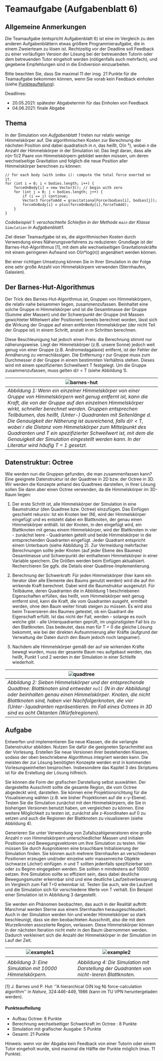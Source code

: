 # Teamaufgabe (Aufgabenblatt 6)

## Allgemeine Anmerkungen
Die Teamaufgabe (entspricht Aufgabenblatt 6) ist eine im Vergleich zu den anderen Aufgabenblättern  etwas größere Programmieraufgabe, die in einem Zweierteam  zu lösen ist. Rechtzeitig vor der Deadline soll Feedback zu einer vorläufigen Version der Lösung bei der betreuenden Tutorin oder dem betreuenden Tutor eingeholt werden (nötigenfalls auch mehrfach), und gegebene Empfehlungen sind in die Endversion einzuarbeiten.

Bitte beachten Sie, dass Sie maximal 11 der insg. 21 Punkte für die Teamaufgabe bekommen können, wenn Sie vorab kein Feedback einholen (siehe [Punkteaufteilung](#punkteaufteilung)).

Deadlines:

- 20.05.2021: spätester Abgabetermin für das Einholen von Feedback
- 04.06.2021: finale Abgabe 


## Thema

In der Simulation von _Aufgabenblatt 1_ treten nur relativ wenige Himmelskörper auf. Die algorithmischen Kosten zur Berechnung der nächsten Position sind dabei quadratisch in _n_, das heißt, O(_n_ ²), wobei _n_ die Anzahl der Himmelskörper in der Simulation ist. Das liegt daran, dass alle _n_(_n_-1)/2 Paare von Himmelskörpern gebildet werden müssen, um deren wechselseitige Gravitation und folglich die neue Position aller Himmelskörper berechnen zu können: 

```
// for each body (with index i): compute the total force exerted on it.
for (int i = 0; i < bodies.length; i++) {
    forceOnBody[i] = new Vector3(); // begin with zero
    for (int j = 0; j < bodies.length; j++) {
        if (i == j) continue;
        Vector3 forceToAdd = gravitationalForce(bodies[i], bodies[j]);
        forceOnBody[i] = plus(forceOnBody[i],forceToAdd);
    }
}
```
*Codebeispiel 1: verschachtelte Schleifen in der Methode `main` der Klasse `Simulation` in Aufgabenblatt1.*

Ziel dieser Teamaufgabe ist es, die algorithmischen Kosten durch Verwendung eines Näherungsverfahrens zu reduzieren: Grundlage ist der Barnes-Hut-Algorithmus [1], mit dem alle wechselseitigen Gravitationskräfte mit einem geringeren Aufwand von O(_n_*log(_n_)) angenähert werden können.

Bei einer richtigen Umsetzung können Sie in Ihrer Simulation in der Folge eine sehr große Anzahl von Himmelskörpern verwenden (Sternhaufen, Galaxien).

## Der Barnes-Hut-Algorithmus

Der Trick des Barnes-Hut-Algorithmus ist, Gruppen von Himmelskörpern, die relativ nahe beisammen liegen, zusammenzufassen. Beinhaltet eine solche Gruppe _m_ Himmelskörper und ist die Gesamtmasse der Gruppe (Summe aller Massen) und der Schwerpunkt der Gruppe (mit Massen gewichteter Mittelwert aller Positionen) bereits berechnet worden, lässt sich die Wirkung der Gruppe auf einen entfernten Himmelskörper (der nicht Teil der Gruppe ist) in einem Schritt, anstatt in _m_ Schritten berechnen.

Diese Beschleunigung hat jedoch einen Preis: die Berechnung stimmt nur näherungsweise. Liegt der Himmelskörper (z.B. unsere Sonne) jedoch weit genug von einer Gruppe (z.B. Andromedagalaxie) entfernt, ist der Fehler der Annäherung zu vernachlässigen. Die Entfernung r zur Gruppe muss zum Durchmesser d der Gruppe in einem bestimmten Verhältnis stehen. Dieses wird mit einem spezifizierten Schwellwert T festgelegt. Um die Gruppe zusammenzufassen, muss gelten d/r < T (siehe Abbildung 1).

| ![barnes-hut](figures/barnes-hut.png)|
|------------------------------------|
| *Abbildung 1: Wenn ein einzelner Himmelskörper von einer Gruppe von Himmelskörpern weit genug entfernt ist, kann die Kraft, die von der Gruppe auf den einzelnen Himmelskörper wirkt, schneller berechnet werden. Gruppen entsprechen Teilbäumen, das heißt, (Unter-) Quadranten mit Seitenlänge d. Die Genauigkeit der Näherung ist ausreichend, falls d/r < T, wobei r die Distanz vom  Himmelskörper zum Mittelpunkt des Quadranten und T ein spezifizierter Schwellwert ist, mit dem die Genauigkeit der Simulation eingestellt werden kann. In der Literatur wird häufig T = 1 gesetzt.*|


 ## Datenstruktur: Octree

Wie werden nun die Gruppen gefunden, die man zusammenfassen kann? Eine geeignete Datenstruktur ist der Quadtree in 2D bzw. der Octree in 3D. Wir werden die Konzepte anhand des Quadtrees darstellen, in Ihrer Lösung sollen Sie dann aber einen Octree verwenden, da die Himmelskörper im 3D-Raum liegen:

1. Der erste Schritt ist, alle Himmelskörper der Simulation in eine Baumstruktur (den Quadtree bzw. Octree) einzufügen. Das Einfügen geschieht rekursiv: Ist ein Knoten leer (N), wird der Himmelskörper eingefügt und es entsteht dabei ein Blattknoten, der genau einen Himmelskörper enthält. Ist der Knoten, in den eingefügt wird, ein Blattknoten mit genau einem Himmelskörper, wird der Blattknoten in vier - zunächst leere - Quadranten geteilt und beide Himmelskörper in die entsprechenden Quadranten eingefügt. Jeder Quadrant entspricht einem Unterbaum (siehe Abbildung 2). Zur Vermeidung mehrfacher Berechnungen sollte jeder Knoten (auf jeder Ebene des Baumes) Gesamtmasse und Schwerpunkt der enthaltenen Himmelskörper in einer Variable speichern. Die Größen werden beim Einfügen aktualisiert. Recherchieren Sie ggfs. die Details einer Quadtree-Implementierung.

2. Berechnung der Schwerkraft: Für jeden Himmelskörper (hier kann ein Iterator über alle Elemente des Baums genutzt werden) wird die auf ihn wirkende Kraft berechnet. Dabei wird die Baumstruktur ausgenutzt. Für Teilbäume, deren Quadranten die in Abbildung 1 beschriebenen Eigenschaften erfüllen, das heißt, vom Himmelskörper weit genug entfernt sind, kann die Kraft, die vom Quadranten ausgeht, ermittelt werden, ohne den Baum weiter hinab steigen zu müssen. Es wird also beim Traversieren des Baumes getestet, ob ein Quadrant die Eigenschaft erfüllt. Ist das nicht der Fall, werden - solange es noch welche gibt - alle Unterquadranten geprüft, im ungünstigsten Fall bis zu den Blattknoten. Das bedeutet, dass man für T = 0 die gleiche Lösung bekommt, wie bei der direkten Aufsummierung aller Kräfte (aufgrund der Verwaltung der Daten durch den Baum jedoch noch langsamer).

3. Nachdem alle Himmelskörper gemäß der auf sie wirkenden Kräfte bewegt wurden, muss der gesamte Baum neu aufgebaut werden, das heißt, Punkt 1 und 2 werden in der Simulation in einer Schleife wiederholt. 

|![quadtree](figures/quadtree.png)|
|------------------------------------|
| *Abbildung 2: Sieben Himmelskörper und der entsprechende Quadtree: Blattknoten sind entweder `null` (N in der Abbildung) oder beinhalten genau einen Himmelskörper. Knoten, die nicht Blattknoten sind, haben vier Nachfolgerknoten, die vier (Unter-)quadranten repräsentieren. Im Fall eines Octrees in 3D sind es acht Oktanten (Würfelregionen).*|





 
## Aufgabe

Entwerfen und implementieren Sie neue Klassen, die die verlangte Datenstruktur abbilden. Nutzen Sie dafür die geeigneten Sprachmittel aus der Vorlesung. Erstellen Sie neue Versionen ihrer bestehenden Klassen, sodass der oben beschriebene Algorithmus integriert werden kann. Die meisten 
der zur Lösung benötigten Konzepte werden erst in kommenden Vorlesungseinheiten besprochen. Insbesondere das Kapitel 3 des Skriptums ist für die Erstellung der Lösung hilfreich.

Sie können die Form der grafischen Darstellung selbst auswählen. Der dargestellte Ausschnitt sollte die gesamte Region, die vom Octree abgedeckt wird, darstellen. Sie können eine Projektionsrichtung für die Visualisierung wählen (z.B. wie bisher Projektionen auf die x-y-Ebene). Testen Sie die Simulation zunächst mit den Himmelskörpern, die Sie in bisherigen Versionen benutzt haben, um vergleichen zu können. Eine weitere Möglichkeit zu testen ist, zunächst alle z-Koordinaten auf 0 zu setzen und auch die Regionen der Blattknoten zu visualisieren (siehe Abbildung 4). 

Generieren Sie unter Verwendung von Zufallszahlgeneratoren eine große Anzahl _n_ von Himmelskörpern unterschiedlicher Massen und initialen Positionen und Bewegungsvektoren um Ihre Simulation zu testen. Hier müssen Sie durch Ausprobieren eine brauchbare Initialisierung der Simulation finden. Sie können auch mehrere Sternhaufen an verschiedenen Positionen erzeugen und/oder einzelne sehr massenreiche Objekte (schwarze Löcher) einfügen. _n_ und T sollten jedenfalls spezifizierbar sein oder zu Beginn eingegeben werden. Sie sollten _n_ mindestens auf 10000 setzen. Ihre Simulation sollte so effizient sein, dass dabei deutliche Bewegungsmuster erkennbar sind und eine deutliche Laufzeitverbesserung im Vergleich zum Fall T=0 erkennbar ist. Testen Sie auch, wie die Laufzeit und die Simulation sich für verschiedene Werte von T verhält. Ein Beispiel einer Simulation ist in Abbildung 3 dargestellt.

Sie werden ein Phänomen beobachten, das auch in der Realität auftritt: Manchmal werden Sterne aus einem Sternhaufen herausgeschleudert. Auch in der Simulation werden hin und wieder Himmelskörper so stark beschleunigt, dass sie den beobachteten Ausschnitt, also die mit dem Wurzelknoten assoziierte Region, verlassen. Diese Himmelskörper können in der nächsten Iteration nicht mehr in den Baum übernommen werden. Dadurch verkleinert sich die Anzahl der Himmelskörper in der Simulation im Lauf der Zeit.

|![example1](figures/simulation1.png)|![example2](figures/simulation2.png)|
|------------------------------------|------------------------------------|
|                                    |                                    |
|*Abbildung 3: Eine Simulation mit 10000 Himmelskörpern.*|*Abbildung 4: Die Simulation mit Darstellung der Quadranten von nicht-leeren Blattknoten.*|


 [1] J. Barnes und P. Hut: ''A hierarchical O(N log N) force-calculation algorithm'' in _Nature_, 324:446-449, 1986 (kann im TU VPN heruntergeladen werden).
 
 ####  Punkteaufteilung
  <a name="punkteaufteilung"> </a>
  
- Aufbau Octree: 8 Punkte
- Berechnung wechselseitiger Schwerkraft im Octree : 8 Punkte
- Simulation mit grafischer Ausgabe: 5 Punkte
 - Gesamt: 21 Punkte

 
 Hinweis: wenn vor der Abgabe kein Feedback von einer Tutorin oder einem Tutor eingeholt wurde, sind maximal die Hälfte der Punkte möglich (max. 11 Punkte).


